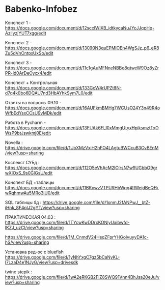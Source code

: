 # Babenko-Infobez
Конспект 1 - https://docs.google.com/document/d/12scclWlXB_idtkycaNuJYcJJqpHq-AzllyzjYUT7xgg/edit


Конспект 2 - https://docs.google.com/document/d/13090N3quEPMIOEn4WgSJz_p6_eR8Zu5dVnOntpxUxSo/edit


Конспект 3 - https://docs.google.com/document/d/11c1gAuMFNneNBBe8qtweW9Oz8yZrPR-ld0ArDeOycx4/edit


Конспект + Контрольная https://docs.google.com/document/d/133GoW4rUPZt8N-d7q4k0bo6DQAU7nd3HbAYhkSym7L0/edit


Ответы на вопросы 09.10 - https://docs.google.com/document/d/16AUFkmBMHg7WCUsO24Y3n49R4oWfbEdYsxCCsU9vMDk/edit


Работа в Pycharm - https://docs.google.com/document/d/13FUAk6FLI0xMmgUtyxHpiksmztTxOWsP9btJswkmj0E/edit

Novella : https://drive.google.com/file/d/1UoXMzVxiH2hFO4LAgtuBWCcuB3CvBEnM/view?usp=sharing


Коспекст СУБд : https://docs.google.com/document/d/112O5eVhAcM2lOlrsN7w9UGbbO9grwXIOxS_9s0GIGsU/edit


Конспект БД +таблицы https://docs.google.com/document/d/11BKxwzVTPURHbWqg4RWejdBeQFkwRqhmwAu5MRo3iU0/edit


SQL таблицы бд : https://drive.google.com/file/d/1onmJ2fANPwJ__btZ-iHnk_8F4pIJ2gYT/view?usp=sharing

ПРАКТИЧЕСКАЯ 04.03 :
https://drive.google.com/file/d/1TYcwKwDDrxKONlyUxibwfd-lKZJ_uzCI/view?usp=sharing

https://drive.google.com/file/d/1M_CnmdV24HsqZFprYHGolvuyyDA1c-hS/view?usp=sharing



Установка ред-ос с bluefish 
https://drive.google.com/file/d/1yNhYxgC7gz5bCaNyKL-l7LzaD4e1NJyG/view?usp=drivesdk


twine stepik : https://drive.google.com/file/d/1wA2eRKGB2FiZ8SWQ91Vnn4BhJsa20eJu/view?usp=sharing

